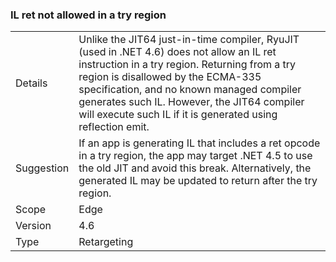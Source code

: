 ### IL ret not allowed in a try region

|   |   |
|---|---|
|Details|Unlike the JIT64 just-in-time compiler, RyuJIT (used in .NET 4.6) does not allow an IL ret instruction in a try region. Returning from a try region is disallowed by the ECMA-335 specification, and no known managed compiler generates such IL. However, the JIT64 compiler will execute such IL if it is generated using reflection emit.|
|Suggestion|If an app is generating IL that includes a ret opcode in a try region, the app may target .NET 4.5 to use the old JIT and avoid this break. Alternatively, the generated IL may be updated to return after the try region.|
|Scope|Edge|
|Version|4.6|
|Type|Retargeting|

